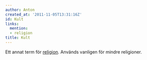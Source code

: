 ```yaml
---
author: Anton
created_at: '2011-11-05T13:31:16Z'
id: Kult
links:
  mention:
  - religion
title: Kult
---
```


Ett annat term för [religion]. Används vanligen för mindre religioner.

  [religion]: religion
